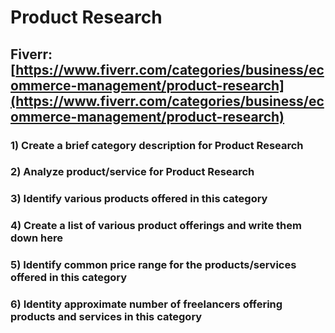 # Product Research
## Fiverr: [https://www.fiverr.com/categories/business/ecommerce-management/product-research](https://www.fiverr.com/categories/business/ecommerce-management/product-research)
### 1) Create a brief category description for Product Research
### 2) Analyze product/service for Product Research
### 3) Identify various products offered in this category
### 4) Create a list of various product offerings and write them down here
### 5) Identify common price range for the products/services offered in this category
### 6) Identity approximate number of freelancers offering products and services in this category
